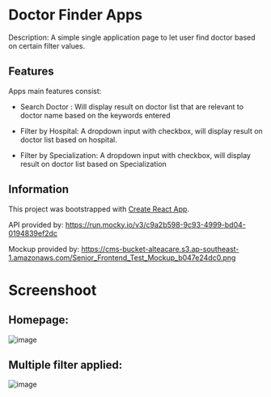 # Doctor Finder Apps

Description: A simple single application page to let user find doctor based on certain filter values.

## Features
Apps main features consist:

- Search Doctor : Will display result on doctor list that are relevant to doctor name based on the keywords entered

- Filter by Hospital: A dropdown input with checkbox, will display result on doctor list based on hospital.

- Filter by Specialization: A dropdown input with checkbox, will display result on doctor list based on Specialization

## Information
This project was bootstrapped with [Create React App](https://github.com/facebook/create-react-app).

API provided by: https://run.mocky.io/v3/c9a2b598-9c93-4999-bd04-0194839ef2dc

Mockup provided by: https://cms-bucket-alteacare.s3.ap-southeast-1.amazonaws.com/Senior_Frontend_Test_Mockup_b047e24dc0.png

# Screenshoot

## Homepage:

![image](https://user-images.githubusercontent.com/44907916/151336452-99675fe1-eddc-4886-ab4b-2b9a2fe7fcaf.png)

## Multiple filter applied:

![image](https://user-images.githubusercontent.com/44907916/151336830-cf3b7277-851a-46d7-83cb-1eb9cbee47fe.png)

